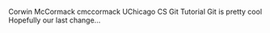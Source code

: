 Corwin McCormack cmccormack
UChicago CS Git Tutorial
Git is pretty cool 
Hopefully our last change...
